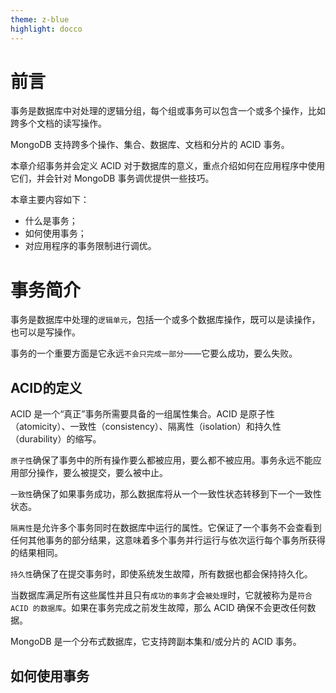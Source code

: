 ```yaml
---
theme: z-blue
highlight: docco
---
```

# 前言
事务是数据库中对处理的逻辑分组，每个组或事务可以包含一个或多个操作，比如跨多个文档的读写操作。

MongoDB 支持跨多个操作、集合、数据库、文档和分片的 ACID 事务。

本章介绍事务并会定义 ACID 对于数据库的意义，重点介绍如何在应用程序中使用它们，并会针对 MongoDB 事务调优提供一些技巧。

本章主要内容如下：
- 什么是事务；
- 如何使用事务；
- 对应用程序的事务限制进行调优。

# 事务简介

事务是数据库中处理的`逻辑单元`，包括一个或多个数据库操作，既可以是读操作，也可以是写操作。

事务的一个重要方面是它永远`不会只完成一部分`——它要么成功，要么失败。

## ACID的定义

ACID 是一个“真正”事务所需要具备的一组属性集合。ACID 是原子性（atomicity）、一致性（consistency）、隔离性（isolation）和持久性（durability）的缩写。

`原子性`确保了事务中的所有操作要么都被应用，要么都不被应用。事务永远不能应用部分操作，要么被提交，要么被中止。

`一致性`确保了如果事务成功，那么数据库将从一个一致性状态转移到下一个一致性状态。

`隔离性`是允许多个事务同时在数据库中运行的属性。它保证了一个事务不会查看到任何其他事务的部分结果，这意味着多个事务并行运行与依次运行每个事务所获得的结果相同。

`持久性`确保了在提交事务时，即使系统发生故障，所有数据也都会保持持久化。

当数据库满足所有这些属性并且只有`成功的事务`才会`被处理`时，它就被称为是`符合 ACID 的数据库`。如果在事务完成之前发生故障，那么 ACID 确保不会更改任何数据。

MongoDB 是一个分布式数据库，它支持跨副本集和/或分片的 ACID 事务。

## 如何使用事务

